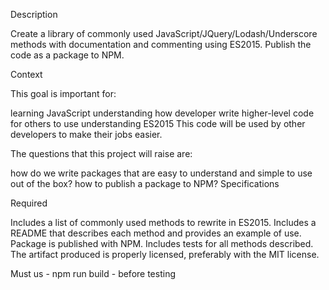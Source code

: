 Description

Create a library of commonly used JavaScript/JQuery/Lodash/Underscore methods with documentation and commenting using ES2015. Publish the code as a package to NPM.

Context

This goal is important for:

learning JavaScript
understanding how developer write higher-level code for others to use
understanding ES2015
This code will be used by other developers to make their jobs easier.

The questions that this project will raise are:

how do we write packages that are easy to understand and simple to use out of the box?
how to publish a package to NPM?
Specifications

Required

 Includes a list of commonly used methods to rewrite in ES2015.
 Includes a README that describes each method and provides an example of use.
 Package is published with NPM.
 Includes tests for all methods described.
 The artifact produced is properly licensed, preferably with the MIT license.



Must us - npm run build - before testing
